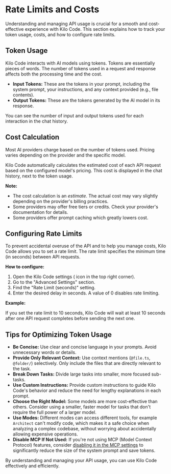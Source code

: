 # Rate Limits and Costs

Understanding and managing API usage is crucial for a smooth and cost-effective experience with Kilo Code. This section explains how to track your token usage, costs, and how to configure rate limits.

## Token Usage

Kilo Code interacts with AI models using tokens.  Tokens are essentially pieces of words.  The number of tokens used in a request and response affects both the processing time and the cost.

*   **Input Tokens:** These are the tokens in your prompt, including the system prompt, your instructions, and any context provided (e.g., file contents).
*   **Output Tokens:** These are the tokens generated by the AI model in its response.

You can see the number of input and output tokens used for each interaction in the chat history.

## Cost Calculation

Most AI providers charge based on the number of tokens used.  Pricing varies depending on the provider and the specific model.

Kilo Code automatically calculates the estimated cost of each API request based on the configured model's pricing.  This cost is displayed in the chat history, next to the token usage.

**Note:**

*   The cost calculation is an *estimate*.  The actual cost may vary slightly depending on the provider's billing practices.
*   Some providers may offer free tiers or credits.  Check your provider's documentation for details.
*   Some providers offer prompt caching which greatly lowers cost.

## Configuring Rate Limits

To prevent accidental overuse of the API and to help you manage costs, Kilo Code allows you to set a rate limit.  The rate limit specifies the minimum time (in seconds) between API requests.

**How to configure:**

1.  Open the Kilo Code settings (<Codicon name="gear" /> icon in the top right corner).
2.  Go to the "Advanced Settings" section.
3.  Find the "Rate Limit (seconds)" setting.
4.  Enter the desired delay in seconds.  A value of 0 disables rate limiting.

**Example:**

If you set the rate limit to 10 seconds, Kilo Code will wait at least 10 seconds after one API request completes before sending the next one.

## Tips for Optimizing Token Usage

*   **Be Concise:**  Use clear and concise language in your prompts. Avoid unnecessary words or details.
*   **Provide Only Relevant Context:** Use context mentions (`@file.ts`, `@folder/`) selectively.  Only include the files that are directly relevant to the task.
*   **Break Down Tasks:** Divide large tasks into smaller, more focused sub-tasks.
*   **Use Custom Instructions:**  Provide custom instructions to guide Kilo Code's behavior and reduce the need for lengthy explanations in each prompt.
*   **Choose the Right Model:**  Some models are more cost-effective than others.  Consider using a smaller, faster model for tasks that don't require the full power of a larger model.
*   **Use Modes:** Different modes can access different tools, for example `Architect` can't modify code, which makes it a safe choice when analyzing a complex codebase, without worrying about accidentally allowing expensive operations.
*   **Disable MCP If Not Used:** If you're not using MCP (Model Context Protocol) features, consider [disabling it in the MCP settings](/features/mcp/using-mcp-in-kilo-code) to significantly reduce the size of the system prompt and save tokens.

By understanding and managing your API usage, you can use Kilo Code effectively and efficiently.